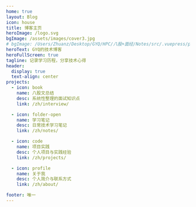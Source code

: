 ```yaml
---
home: true
layout: Blog
icon: house
title: 博客主页
heroImage: /logo.svg
bgImage: /assets/images/cover3.jpg
# bgImage: /Users/Zhuanz/Desktop/GYQ/HPC/八股+面经/Notes/src/.vuepress/public/YQ_logo.png
heroText: GYQ的技术博客
heroFullScreen: true
tagline: 记录学习历程，分享技术心得
header:
  display: true
  text-align: center
projects:
  - icon: book
    name: 八股文总结
    desc: 系统性整理的面试知识点
    link: /zh/interview/

  - icon: folder-open
    name: 学习笔记
    desc: 日常技术学习笔记
    link: /zh/notes/

  - icon: code
    name: 项目实践
    desc: 个人项目与实践经验
    link: /zh/projects/

  - icon: profile
    name: 关于我
    desc: 个人简介与联系方式
    link: /zh/about/

footer: 唯一
---
```

